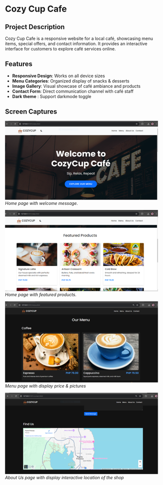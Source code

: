 # Cozy Cup Cafe

## Project Description
Cozy Cup Cafe is a responsive website for a local café, showcasing menu items, special offers, and contact information. It provides an interactive interface for customers to explore café services online.

## Features
- **Responsive Design**: Works on all device sizes
- **Menu Categories**: Organized display of snacks & desserts
- **Image Gallery**: Visual showcase of café ambiance and products
- **Contact Form**: Direct communication channel with café staff
- **Dark theme** : Support darkmode toggle


## Screen Captures
![Home Page](img/c1.png)
*Home page with welcome message.*

![Home Page](img/c2.png)
*Home page with featured products.*

![Menu Page](img/c3.png)
*Menu page with display price & pictures*

![About us Page](img/c4.png)
*About Us page with display interactive location of the shop*








